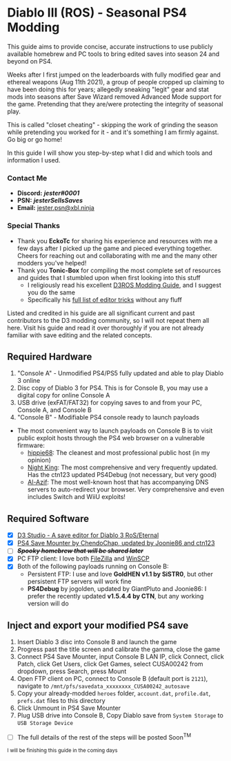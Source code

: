 [//]: # (Fuck you D-R-A-S-T-I-C: liar, drama queen, exhaustingly verbose, condescending, elitist piece of shit)
[//]: # (Fuck you TnuC_INC: jealous, angry, petty, drug addict. and you're slow af)
[//]: # (Fuck you VXDeviLsSonXV: thief, liar, leech, clout chaser, borderline talentless, drug addicted divorcee)
[//]: # (All of you nerds have been sweating over this shit for years. I did it better and faster, and you will not regain the #1 spots.)

# Diablo III (ROS) - Seasonal PS4 Modding

This guide aims to provide concise, accurate instructions to use publicly available homebrew and PC tools to bring edited saves into season 24 and beyond on PS4.

Weeks after I first jumped on the leaderboards with fully modified gear and ethereal weapons (Aug 11th 2021), a group of people cropped up claiming to have been doing this for years; allegedly sneaking "legit" gear and stat mods into seasons after Save Wizard removed Advanced Mode support for the game. Pretending that they are/were protecting the integrity of seasonal play.

This is called "closet cheating" - skipping the work of grinding the season while pretending you worked for it - and it's something I am firmly against. Go big or go home!

In this guide I will show you step-by-step what I did and which tools and information I used.

### Contact Me
* **Discord:** ***jester#0001***
* **PSN:** ***jesterSellsSaves***
* **Email:** [jester.psn@xbl.ninja](mailto:jester.psn@xbl.ninja)
  
### Special Thanks
* Thank you **EckoTc** for sharing his experience and resources with me a few days after I picked up the game and pieced everything together. Cheers for reaching out and collaborating with me and the many other modders you've helped!
* Thank you **Tonic-Box** for compiling the most complete set of resources and guides that I stumbled upon when first looking into this stuff
  * I religiously read his excellent [D3ROS Modding Guide](https://github.com/Tonic-Box/D3ROS-Modding-Guide), and I suggest you do the same
  * Specifically his [full list of editor tricks](https://github.com/Tonic-Box/D3ROS-Modding-Guide/tree/main/EditorTricks) without any fluff

Listed and credited in his guide are all significant current and past contributors to the D3 modding community, so I will not repeat them all here. Visit his guide and read it over thoroughly if you are not already familiar with save editing and the related concepts.

## Required Hardware
1. "Console A" - Unmodified PS4/PS5 fully updated and able to play Diablo 3 online
2. Disc copy of Diablo 3 for PS4. This is for Console B, you may use a digital copy for online Console A
3. USB drive (exFAT/FAT32) for copying saves to and from your PC, Console A, and Console B
4. "Console B" - Modifiable PS4 console ready to launch payloads
* The most convenient way to launch payloads on Console B is to visit public exploit hosts through the PS4 web browser on a vulnerable firmware: 
  * [hippie68](https://hippie68.github.io/): The cleanest and most professional public host (in my opinion)
  * [Night King](https://night-king-host.github.io/): The most comprehensive and very frequently updated. Has the ctn123 updated PS4Debug (not necessary, but very good)
  * [Al-Azif](https://cthugha.exploit.menu/): The most well-known host that has accompanying DNS servers to auto-redirect your browser. Very comprehensive and even includes Switch and WiiU exploits!

## Required Software
- [x] [D3 Studio - A save editor for Diablo 3 RoS/Eternal](https://github.com/Tonic-Box/D3Studio/releases/latest)
- [x] [PS4 Save Mounter by ChendoChap, updated by Joonie86 and ctn123](https://github.com/ctn123/Binary-Releases/releases/latest)
- [ ] ~~__*Spooky homebrew that will be shared later*__~~
- [x] PC FTP client: I love both [FileZilla](https://filezilla-project.org/download.php?show_all=1) and [WinSCP](https://winscp.net/eng/download.php)
- [x] Both of the following payloads running on Console B:
  * Persistent FTP: I use and love **GoldHEN v1.1 by SiSTR0**, but other persistent FTP servers will work fine
  * **PS4Debug** by jogolden, updated by GiantPluto and Joonie86: I prefer the recently updated **v1.5.4.4 by CTN**, but any working version will do

## Inject and export your modified PS4 save
1. Insert Diablo 3 disc into Console B and launch the game
2. Progress past the title screen and calibrate the gamma, close the game
3. Connect PS4 Save Mounter, input Console B LAN IP, click Connect, click Patch, click Get Users, click Get Games, select CUSA00242 from dropdown, press Search, press Mount
4. Open FTP client on PC, connect to Console B (default port is `2121`), navigate to `/mnt/pfs/savedata_xxxxxxxx_CUSA00242_autosave`
5. Copy your already-modded `heroes` folder, `account.dat`, `profile.dat`, `prefs.dat` files to this directory
6. Click Unmount in PS4 Save Mounter
7. Plug USB drive into Console B, Copy Diablo save from `System Storage` to `USB Storage Device`
- [ ] The full details of the rest of the steps will be posted Soon<sup>TM</sup>
  

<sub>I will be finishing this guide in the coming days</sub>
